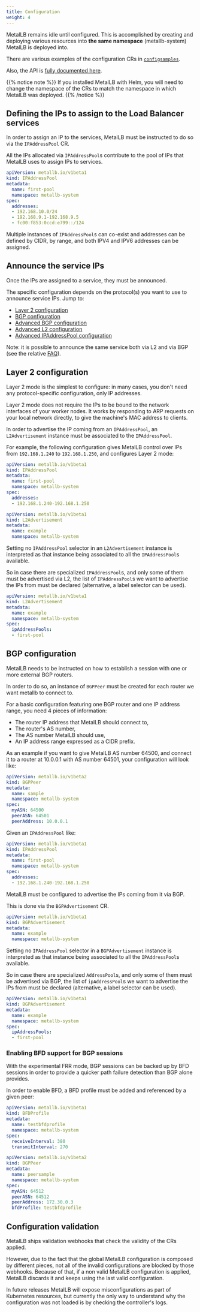 ```yaml
---
title: Configuration
weight: 4
---
```


MetalLB remains idle until configured. This is accomplished by
creating and deploying various resources into **the same namespace**
(metallb-system) MetalLB is deployed into.

There are various examples of the configuration CRs in
[`configsamples`](https://github.com/metallb/metallb/tree/main/configsamples).

Also, the API is [fully documented here](../apis/_index.md).

{{% notice note %}}
If you installed MetalLB with Helm, you will need to change the
namespace of the CRs to match the namespace in which MetalLB was
deployed.
{{% /notice %}}

## Defining the IPs to assign to the Load Balancer services

In order to assign an IP to the services, MetalLB must be instructed to do so via the
`IPAddressPool` CR.

All the IPs allocated via `IPAddressPool`s contribute to the pool of IPs that MetalLB
uses to assign IPs to services.

```yaml
apiVersion: metallb.io/v1beta1
kind: IPAddressPool
metadata:
  name: first-pool
  namespace: metallb-system
spec:
  addresses:
  - 192.168.10.0/24
  - 192.168.9.1-192.168.9.5
  - fc00:f853:0ccd:e799::/124
```

Multiple instances of `IPAddressPool`s can co-exist and addresses can be defined by CIDR,
by range, and both IPV4 and IPV6 addresses can be assigned.

## Announce the service IPs

Once the IPs are assigned to a service, they must be announced.

The specific configuration depends on the protocol(s) you want to use
to announce service IPs. Jump to:

- [Layer 2 configuration](#layer-2-configuration)
- [BGP configuration](#bgp-configuration)
- [Advanced BGP configuration](./_advanced_bgp_configuration)
- [Advanced L2 configuration](./_advanced_l2_configuration)
- [Advanced IPAddressPool configuration](./_advanced_ipaddresspool_config/)

Note: it is possible to announce the same service both via L2 and via BGP (see the relative
[FAQ](../faq/_index.md)).

## Layer 2 configuration

Layer 2 mode is the simplest to configure: in many cases, you don't
need any protocol-specific configuration, only IP addresses.

Layer 2 mode does not require the IPs to be bound to the network interfaces
of your worker nodes. It works by responding to ARP requests on your local
network directly, to give the machine's MAC address to clients.

In order to advertise the IP coming from an `IPAddressPool`, an `L2Advertisement`
instance must be associated to the `IPAddressPool`.

For example, the following configuration gives MetalLB control over
IPs from `192.168.1.240` to `192.168.1.250`, and configures Layer 2
mode:

```yaml
apiVersion: metallb.io/v1beta1
kind: IPAddressPool
metadata:
  name: first-pool
  namespace: metallb-system
spec:
  addresses:
  - 192.168.1.240-192.168.1.250
```

```yaml
apiVersion: metallb.io/v1beta1
kind: L2Advertisement
metadata:
  name: example
  namespace: metallb-system
```

Setting no `IPAddressPool` selector in an `L2Advertisement` instance is interpreted
as that instance being associated to all the `IPAddressPool`s available.

So in case there are specialized `IPAddressPool`s, and only some of them must be
advertised via L2, the list of `IPAddressPool`s we want to advertise the IPs from
must be declared (alternative, a label selector can be used).

```yaml
apiVersion: metallb.io/v1beta1
kind: L2Advertisement
metadata:
  name: example
  namespace: metallb-system
spec:
  ipAddressPools:
  - first-pool
```

## BGP configuration

MetalLB needs to be instructed on how to establish a session with one
or more external BGP routers.

In order to do so, an instance of `BGPPeer` must be created for each
router we want metallb to connect to.

For a basic configuration featuring one BGP router and one IP address
range, you need 4 pieces of information:

- The router IP address that MetalLB should connect to,
- The router's AS number,
- The AS number MetalLB should use,
- An IP address range expressed as a CIDR prefix.

As an example if you want to give MetalLB AS number 64500, and connect
it to a router at 10.0.0.1 with AS number 64501, your configuration
will look like:

```yaml
apiVersion: metallb.io/v1beta2
kind: BGPPeer
metadata:
  name: sample
  namespace: metallb-system
spec:
  myASN: 64500
  peerASN: 64501
  peerAddress: 10.0.0.1
```

Given an `IPAddressPool` like:

```yaml
apiVersion: metallb.io/v1beta1
kind: IPAddressPool
metadata:
  name: first-pool
  namespace: metallb-system
spec:
  addresses:
  - 192.168.1.240-192.168.1.250
```

MetalLB must be configured to advertise the IPs coming from it
via BGP.

This is done via the `BGPAdvertisement` CR.

```yaml
apiVersion: metallb.io/v1beta1
kind: BGPAdvertisement
metadata:
  name: example
  namespace: metallb-system
```

Setting no `IPAddressPool` selector in a `BGPAdvertisement` instance is interpreted
as that instance being associated to all the `IPAddressPool`s available.

So in case there are specialized `AddressPool`s, and only some of them must be
advertised via BGP, the list of `ipAddressPool`s we want to advertise the IPs from
must be declared (alternative, a label selector can be used).

```yaml
apiVersion: metallb.io/v1beta1
kind: BGPAdvertisement
metadata:
  name: example
  namespace: metallb-system
spec:
  ipAddressPools:
  - first-pool
```

### Enabling BFD support for BGP sessions

With the experimental FRR mode, BGP sessions can be backed up by BFD sessions in order to provide a quicker path failure detection than BGP alone provides.

In order to enable BFD, a BFD profile must be added and referenced by a given peer:

```yaml
apiVersion: metallb.io/v1beta1
kind: BFDProfile
metadata:
  name: testbfdprofile
  namespace: metallb-system
spec:
  receiveInterval: 380
  transmitInterval: 270
```

```yaml
apiVersion: metallb.io/v1beta2
kind: BGPPeer
metadata:
  name: peersample
  namespace: metallb-system
spec:
  myASN: 64512
  peerASN: 64512
  peerAddress: 172.30.0.3
  bfdProfile: testbfdprofile
```

## Configuration validation

MetalLB ships validation webhooks that check the validity of the CRs applied.

However, due to the fact that the global MetalLB configuration is composed by different pieces, not all of the
invalid configurations are blocked by those webhooks. Because of that, if a non valid MetalLB configuration
is applied, MetalLB discards it and keeps using the last valid configuration.

In future releases MetalLB will expose misconfigurations as part of Kubernetes resources,
but currently the only way to understand why the configuration was not loaded is by checking
the controller's logs.
